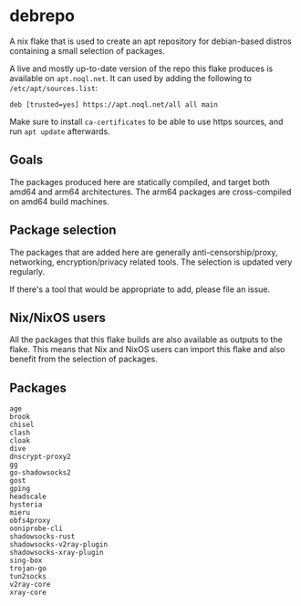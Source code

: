 # debrepo

A nix flake that is used to create an apt repository for debian-based distros containing a small selection of packages.

A live and mostly up-to-date version of the repo this flake produces is available on `apt.noql.net`. It can used by adding the following to `/etc/apt/sources.list`:

```
deb [trusted=yes] https://apt.noql.net/all all main
```

Make sure to install `ca-certificates` to be able to use https sources, and run `apt update` afterwards.

## Goals
The packages produced here are statically compiled, and target both amd64 and arm64 architectures. The arm64 packages are cross-compiled on amd64 build machines.

## Package selection
The packages that are added here are generally anti-censorship/proxy, networking, encryption/privacy related tools. The selection is updated very regularly.

If there's a tool that would be appropriate to add, please file an issue.

## Nix/NixOS users
All the packages that this flake builds are also available as outputs to the flake. This means that Nix and NixOS users can import this flake and also benefit from the selection of packages.

## Packages
```
age
brook
chisel
clash
cloak
dive
dnscrypt-proxy2
gg
go-shadowsocks2
gost
gping
headscale
hysteria
mieru
obfs4proxy
ooniprobe-cli
shadowsocks-rust
shadowsocks-v2ray-plugin
shadowsocks-xray-plugin
sing-box
trojan-go
tun2socks
v2ray-core
xray-core
```
